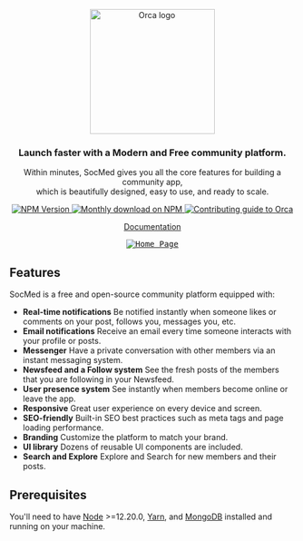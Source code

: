 <p align="center">
  <a href="https://dimimikadze.github.io/orca-docs">
    <img src="https://dimimikadze.github.io/orca-docs/img/logo-full.png" width="220px" alt="Orca logo" />
  </a>
</p>

<h3 align="center">Launch faster with a Modern and Free community platform.</h3>
<p align="center">Within minutes, SocMed gives you all the core features for building a community app, <br /> which is beautifully designed, easy to use, and ready to scale.</p>

<p align="center">
  <a href="https://www.npmjs.com/package/create-orca-app">
    <img src="https://img.shields.io/npm/v/create-orca-app/latest.svg" alt="NPM Version" />
  </a>
  <a href="https://www.npmjs.com/package/create-orca-app">
    <img src="https://img.shields.io/npm/dm/create-orca-app.svg" alt="Monthly download on NPM" />
  </a>
  <a href="https://dimimikadze.github.io/orca-docs/docs/contributing">
    <img src="https://img.shields.io/badge/PRs-welcome-green.svg" alt="Contributing guide to Orca" />
  </a>
</p>

<p align="center">
  <a href="https://dimimikadze.github.io/orca-docs/docs/getting-started/installation">Documentation</a>
</p>

<p align="center">
  <a href="https://dimimikadze.github.io/orca-docs">
    <kbd><img src="https://res.cloudinary.com/dkkf9iqnd/image/upload/v1633071697/community/Home_Page.png" alt="Home Page" /></kbd>
  </a>
</p>

## Features

SocMed is a free and open-source community platform equipped with:

- **Real-time notifications** Be notified instantly when someone likes or comments on your post, follows you, messages you, etc.
- **Email notifications** Receive an email every time someone interacts with your profile or posts.
- **Messenger** Have a private conversation with other members via an instant messaging system.
- **Newsfeed and a Follow system** See the fresh posts of the members that you are following in your Newsfeed.
- **User presence system** See instantly when members become online or leave the app.
- **Responsive** Great user experience on every device and screen.
- **SEO-friendly** Built-in SEO best practices such as meta tags and page loading performance.
- **Branding** Customize the platform to match your brand.
- **UI library** Dozens of reusable UI components are included.
- **Search and Explore** Explore and Search for new members and their posts.

## Prerequisites

You'll need to have [Node](https://nodejs.org) >=12.20.0, [Yarn](https://yarnpkg.com), and [MongoDB](https://www.mongodb.com) installed and running on your machine.
